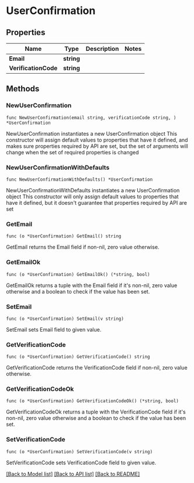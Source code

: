 # UserConfirmation

## Properties

Name | Type | Description | Notes
------------ | ------------- | ------------- | -------------
**Email** | **string** |  | 
**VerificationCode** | **string** |  | 

## Methods

### NewUserConfirmation

`func NewUserConfirmation(email string, verificationCode string, ) *UserConfirmation`

NewUserConfirmation instantiates a new UserConfirmation object
This constructor will assign default values to properties that have it defined,
and makes sure properties required by API are set, but the set of arguments
will change when the set of required properties is changed

### NewUserConfirmationWithDefaults

`func NewUserConfirmationWithDefaults() *UserConfirmation`

NewUserConfirmationWithDefaults instantiates a new UserConfirmation object
This constructor will only assign default values to properties that have it defined,
but it doesn't guarantee that properties required by API are set

### GetEmail

`func (o *UserConfirmation) GetEmail() string`

GetEmail returns the Email field if non-nil, zero value otherwise.

### GetEmailOk

`func (o *UserConfirmation) GetEmailOk() (*string, bool)`

GetEmailOk returns a tuple with the Email field if it's non-nil, zero value otherwise
and a boolean to check if the value has been set.

### SetEmail

`func (o *UserConfirmation) SetEmail(v string)`

SetEmail sets Email field to given value.


### GetVerificationCode

`func (o *UserConfirmation) GetVerificationCode() string`

GetVerificationCode returns the VerificationCode field if non-nil, zero value otherwise.

### GetVerificationCodeOk

`func (o *UserConfirmation) GetVerificationCodeOk() (*string, bool)`

GetVerificationCodeOk returns a tuple with the VerificationCode field if it's non-nil, zero value otherwise
and a boolean to check if the value has been set.

### SetVerificationCode

`func (o *UserConfirmation) SetVerificationCode(v string)`

SetVerificationCode sets VerificationCode field to given value.



[[Back to Model list]](../README.md#documentation-for-models) [[Back to API list]](../README.md#documentation-for-api-endpoints) [[Back to README]](../README.md)


